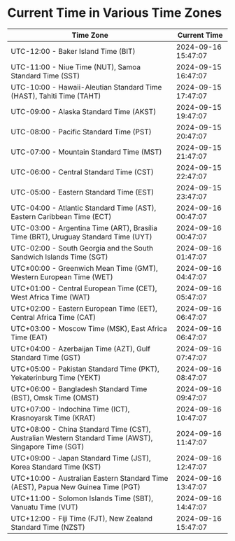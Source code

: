 # Current Time in Various Time Zones

| Time Zone | Current Time |
|-----------|--------------|
| UTC-12:00 - Baker Island Time (BIT) | 2024-09-16 15:47:07 |
| UTC-11:00 - Niue Time (NUT), Samoa Standard Time (SST) | 2024-09-15 16:47:07 |
| UTC-10:00 - Hawaii-Aleutian Standard Time (HAST), Tahiti Time (TAHT) | 2024-09-15 17:47:07 |
| UTC-09:00 - Alaska Standard Time (AKST) | 2024-09-15 19:47:07 |
| UTC-08:00 - Pacific Standard Time (PST) | 2024-09-15 20:47:07 |
| UTC-07:00 - Mountain Standard Time (MST) | 2024-09-15 21:47:07 |
| UTC-06:00 - Central Standard Time (CST) | 2024-09-15 22:47:07 |
| UTC-05:00 - Eastern Standard Time (EST) | 2024-09-15 23:47:07 |
| UTC-04:00 - Atlantic Standard Time (AST), Eastern Caribbean Time (ECT) | 2024-09-16 00:47:07 |
| UTC-03:00 - Argentina Time (ART), Brasília Time (BRT), Uruguay Standard Time (UYT) | 2024-09-16 00:47:07 |
| UTC-02:00 - South Georgia and the South Sandwich Islands Time (SGT) | 2024-09-16 01:47:07 |
| UTC±00:00 - Greenwich Mean Time (GMT), Western European Time (WET) | 2024-09-16 04:47:07 |
| UTC+01:00 - Central European Time (CET), West Africa Time (WAT) | 2024-09-16 05:47:07 |
| UTC+02:00 - Eastern European Time (EET), Central Africa Time (CAT) | 2024-09-16 06:47:07 |
| UTC+03:00 - Moscow Time (MSK), East Africa Time (EAT) | 2024-09-16 06:47:07 |
| UTC+04:00 - Azerbaijan Time (AZT), Gulf Standard Time (GST) | 2024-09-16 07:47:07 |
| UTC+05:00 - Pakistan Standard Time (PKT), Yekaterinburg Time (YEKT) | 2024-09-16 08:47:07 |
| UTC+06:00 - Bangladesh Standard Time (BST), Omsk Time (OMST) | 2024-09-16 09:47:07 |
| UTC+07:00 - Indochina Time (ICT), Krasnoyarsk Time (KRAT) | 2024-09-16 10:47:07 |
| UTC+08:00 - China Standard Time (CST), Australian Western Standard Time (AWST), Singapore Time (SGT) | 2024-09-16 11:47:07 |
| UTC+09:00 - Japan Standard Time (JST), Korea Standard Time (KST) | 2024-09-16 12:47:07 |
| UTC+10:00 - Australian Eastern Standard Time (AEST), Papua New Guinea Time (PGT) | 2024-09-16 13:47:07 |
| UTC+11:00 - Solomon Islands Time (SBT), Vanuatu Time (VUT) | 2024-09-16 14:47:07 |
| UTC+12:00 - Fiji Time (FJT), New Zealand Standard Time (NZST) | 2024-09-16 15:47:07 |
